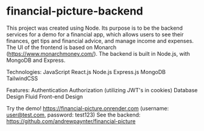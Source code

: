 # financial-picture-backend

This project was created using Node. Its purpose is to be the backend services for a demo for a financial app, which allows users to see their finances, get tips and financial advice, and manage income and expenses. The UI of the frontend is based on Monarch (https://www.monarchmoney.com/).
The backend is built in Node.js, with MongoDB and Express. 

Technologies:
JavaScript
React.js
Node.js
Express.js
MongoDB
TailwindCSS

Features: 
Authentication
Authorization
  (utilizing JWT's in cookies)
Database Design
Fluid Front-end Design

Try the demo! https://financial-picture.onrender.com (username: user@test.com, password: test123)
See the backend: https://github.com/andrewpaynter/financial-picture 
